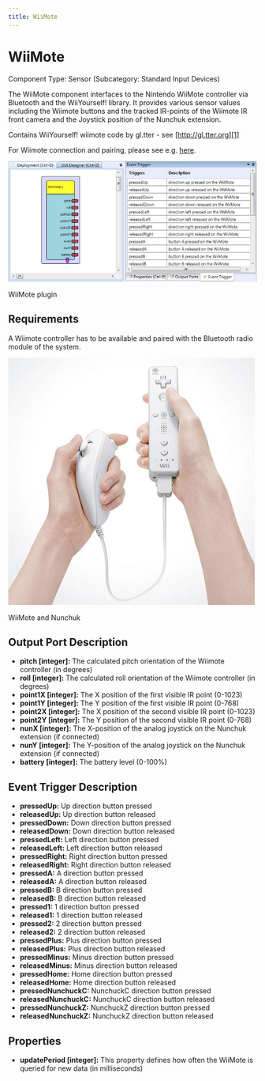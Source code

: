 ```yaml
---
title: WiiMote
---
```


# WiiMote

Component Type: Sensor (Subcategory: Standard Input Devices)

The WiiMote component interfaces to the Nintendo WiiMote controller via Bluetooth and the WiiYourself! library. It provides various sensor values including the Wiimote buttons and the tracked IR-points of the Wiimote IR front camera and the Joystick position of the Nunchuk extension.

Contains WiiYourself! wiimote code by gl.tter - see [http://gl.tter.org][1]

For Wiimote connection and pairing, please see e.g. [here][2].

![Screenshot: WiiMote plugin](./img/wiimote.jpg "Screenshot: WiiMote plugin")

WiiMote plugin

## Requirements

A Wiimote controller has to be available and paired with the Bluetooth radio module of the system.

![WiiMote and Nunchuk](./img/wiimote_picture.jpg "WiiMote and Nunchuk")

WiiMote and Nunchuk

## Output Port Description

*   **pitch \[integer\]:** The calculated pitch orientation of the Wiimote controller (in degrees)
*   **roll \[integer\]:** The calculated roll orientation of the Wiimote controller (in degrees)
*   **point1X \[integer\]:** The X position of the first visible IR point (0-1023)
*   **point1Y \[integer\]:** The Y position of the first visible IR point (0-768)
*   **point2X \[integer\]:** The X position of the second visible IR point (0-1023)
*   **point2Y \[integer\]:** The Y position of the second visible IR point (0-768)
*   **nunX \[integer\]:** The X-position of the analog joystick on the Nunchuk extension (if connected)
*   **nunY \[integer\]:** The Y-position of the analog joystick on the Nunchuk extension (if connected)
*   **battery \[integer\]:** The battery level (0-100%)

## Event Trigger Description

*   **pressedUp:** Up direction button pressed
*   **releasedUp:** Up direction button released
*   **pressedDown:** Down direction button pressed
*   **releasedDown:** Down direction button released
*   **pressedLeft:** Left direction button pressed
*   **releasedLeft:** Left direction button released
*   **pressedRight:** Right direction button pressed
*   **releasedRight:** Right direction button released
*   **pressedA:** A direction button pressed
*   **releasedA:** A direction button released
*   **pressedB:** B direction button pressed
*   **releasedB:** B direction button released
*   **pressed1:** 1 direction button pressed
*   **released1:** 1 direction button released
*   **pressed2:** 2 direction button pressed
*   **released2:** 2 direction button released
*   **pressedPlus:** Plus direction button pressed
*   **releasedPlus:** Plus direction button released
*   **pressedMinus:** Minus direction button pressed
*   **releasedMinus:** Minus direction button released
*   **pressedHome:** Home direction button pressed
*   **releasedHome:** Home direction button released
*   **pressedNunchuckC:** NunchuckC direction button pressed
*   **releasedNunchuckC:** NunchuckC direction button released
*   **pressedNunchuckZ:** NunchuckZ direction button pressed
*   **releasedNunchuckZ:** NunchuckZ direction button released

## Properties

*   **updatePeriod \[integer\]:** This property defines how often the WiiMote is queried for new data (in milliseconds)

[1]: http://gl.tter.org
[2]: http://code.google.com/p/giimote/wiki/GettingConnected